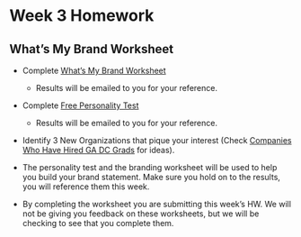 # Week 3 Homework

## What’s My Brand Worksheet     

- Complete [What’s My Brand Worksheet](http://goo.gl/forms/fw9o5CGu2X) 
  - Results will be emailed to you for your reference.

- Complete [Free Personality Test](http://www.16personalities.com/free-personality-test) 
  - Results will be emailed to you for your reference.

- Identify 3 New Organizations that pique your interest (Check [Companies Who Have Hired GA DC Grads](https://docs.google.com/spreadsheets/d/1LlQlDoVDDDuTvrg2poqFX-2X7zEilUhJy04DuytWwL4/edit#gid=0) for ideas).

- The personality test and the branding worksheet will be used to help you build your brand statement. Make sure you hold on to the results, you will reference them this week.
- By completing the worksheet you are submitting this week’s HW. We will not be giving you feedback on these worksheets, but we will be checking to see that you complete them.

